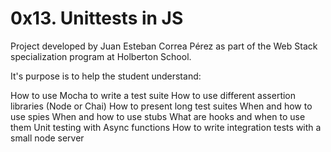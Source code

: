 # 0x13. Unittests in JS

Project developed by Juan Esteban Correa Pérez as part of the Web Stack specialization program at Holberton School.

It's purpose is to help the student understand:

How to use Mocha to write a test suite
How to use different assertion libraries (Node or Chai)
How to present long test suites
When and how to use spies
When and how to use stubs
What are hooks and when to use them
Unit testing with Async functions
How to write integration tests with a small node server
